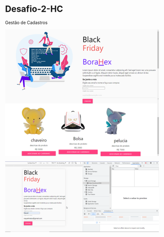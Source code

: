 # Desafio-2-HC
Gestão de Cadastros



![](https://github.com/rockiir/Desafio-2-HC/blob/main/imgREADME/KYdIzWq0hp.png)



![](https://github.com/rockiir/Desafio-2-HC/blob/main/imgREADME/gifproducts.gif)
